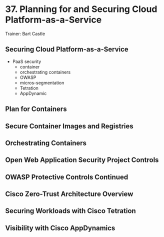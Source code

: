 # 37. Planning for and Securing Cloud Platform-as-a-Service

Trainer: Bart Castle


## Securing Cloud Platform-as-a-Service

- PaaS security
  - container
  - orchestrating containers
  - OWASP
  - micros-segmentation
  - Tetration
  - AppDynamic



## Plan for Containers




## Secure Container Images and Registries




## Orchestrating Containers




## Open Web Application Security Project Controls




## OWASP Protective Controls Continued




## Cisco Zero-Trust Architecture Overview




## Securing Workloads with Cisco Tetration




## Visibility with Cisco AppDynamics



